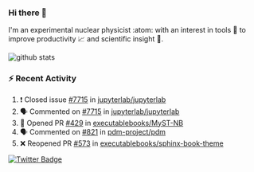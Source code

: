 ### Hi there 👋 

I'm an experimental nuclear physicist :atom: with an interest in tools :wrench: to improve productivity :chart_with_upwards_trend: and scientific insight :telescope:.

![github stats](https://github-readme-stats.vercel.app/api?username=agoose77&show_icons=true&hide_rank=true&hide_title=true&bg_color=30,e76445,904e95&text_color=efe3ec&icon_color=efe3ec)
<!--
**agoose77/agoose77** is a ✨ _special_ ✨ repository because its `README.md` (this file) appears on your GitHub profile.

Here are some ideas to get you started:

- 🔭 I’m currently working on ...
- 🌱 I’m currently learning ...
- 👯 I’m looking to collaborate on ...
- 🤔 I’m looking for help with ...
- 💬 Ask me about ...
- 📫 How to reach me: ...
- 😄 Pronouns: ...
- ⚡ Fun fact: ...
-->

### :zap: Recent Activity
<!--START_SECTION:activity-->
1. ❗️ Closed issue [#7715](https://github.com/jupyterlab/jupyterlab/issues/7715) in [jupyterlab/jupyterlab](https://github.com/jupyterlab/jupyterlab)
2. 🗣 Commented on [#7715](https://github.com/jupyterlab/jupyterlab/issues/7715) in [jupyterlab/jupyterlab](https://github.com/jupyterlab/jupyterlab)
3. 💪 Opened PR [#429](https://github.com/executablebooks/MyST-NB/pull/429) in [executablebooks/MyST-NB](https://github.com/executablebooks/MyST-NB)
4. 🗣 Commented on [#821](https://github.com/pdm-project/pdm/issues/821) in [pdm-project/pdm](https://github.com/pdm-project/pdm)
5. ❌ Reopened PR [#573](https://github.com/executablebooks/sphinx-book-theme/pull/573) in [executablebooks/sphinx-book-theme](https://github.com/executablebooks/sphinx-book-theme)
<!--END_SECTION:activity-->


[![Twitter Badge](https://img.shields.io/twitter/follow/agoose77?style=flat-square&logo=Twitter&logoColor=white&color=cornflowerblue)](https://twitter.com/agoose77)
